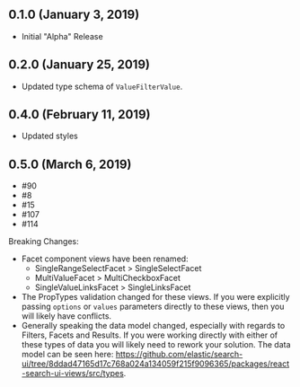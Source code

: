 ## 0.1.0 (January 3, 2019)

- Initial "Alpha" Release

## 0.2.0 (January 25, 2019)

- Updated type schema of `ValueFilterValue`.

## 0.4.0 (February 11, 2019)

- Updated styles

## 0.5.0 (March 6, 2019)

- #90
- #8
- #15
- #107
- #114

Breaking Changes:

- Facet component views have been renamed:
  - SingleRangeSelectFacet > SingleSelectFacet
  - MultiValueFacet > MultiCheckboxFacet
  - SingleValueLinksFacet > SingleLinksFacet
- The PropTypes validation changed for these views. If you were explicitly
  passing `options` or `values` parameters directly to these views, then you will
  likely have conflicts.
- Generally speaking the data model changed, especially with regards to Filters, Facets
  and Results. If you were working directly with either of these types of data
  you will likely need to rework your solution. The data model can be seen
  here: https://github.com/elastic/search-ui/tree/8ddad47165d17c768a024a134059f215f9096365/packages/react-search-ui-views/src/types.
